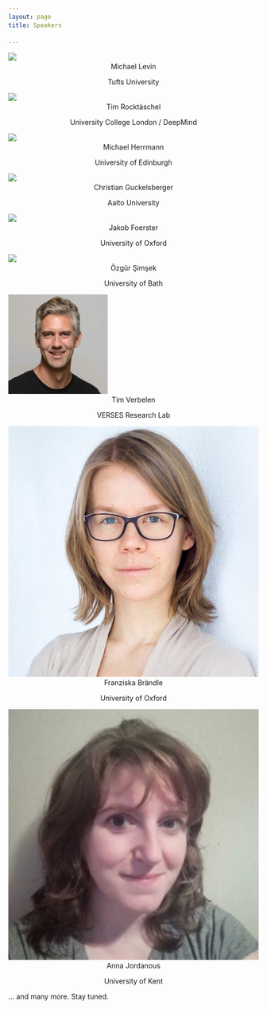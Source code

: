 ```yaml
---
layout: page
title: Speakers

---
```



<div class="container">
  <div class="row">
    <div class="col-sm">
      <img class="organiser-img" src='/assets/img/Michael-Levin-profile.jpg'>
      <div class="organiser-name" style="text-align: center;"> 
      Michael Levin<br> <p class='speaker-affiliation'>Tufts University</p>
      </div>
    </div>
    <div class="col-sm">
      <img class="organiser-img" src='/assets/img/Tim-Rocktaeschel-photo-square.png'>
      <div class="organiser-name" style="text-align: center;"> 
      Tim Rocktäschel <br> <p class='speaker-affiliation'>University College London / DeepMind</p>
      </div>
    </div>
    <div class="col-sm">
      <img class="organiser-img" src='/assets/img/Michael_Herrmann.jpg'>
      <div class="organiser-name" style="text-align: center;"> Michael Herrmann <br> <p 
class='speaker-affiliation'>  University of Edinburgh </p>
</div>
    </div>
    </div>
  <div class="row">
    <div class="col-sm">
      <img class="organiser-img" src='/assets/img/Christian_Guckelsberger.jpg'>
      <div class="organiser-name" style="text-align: center;"> 
      Christian Guckelsberger<br> <p class='speaker-affiliation'>Aalto University</p>
      </div>
    </div>
    <div class="col-sm">
      <img class="organiser-img" src='/assets/img/foerster.png'>
      <div class="organiser-name" style="text-align: center;"> 
      Jakob Foerster <br> <p class='speaker-affiliation'>University of Oxford</p>
      </div>
    </div>
    <div class="col-sm">
      <img class="organiser-img" src='/assets/img/simsek-headshot.png'>
      <div class="organiser-name" style="text-align: center;"> Özgür Şimşek <br> <p 
class='speaker-affiliation'>  University of Bath </p>
</div>
    </div>
    </div>
    <div class="row">
    <div class="col-sm">
      <img class="organiser-img" src='/assets/img/Tim_Verbelen.jpeg'>
      <div class="organiser-name" style="text-align: center;"> 
      Tim Verbelen<br> <p class='speaker-affiliation'>VERSES Research Lab</p>
      </div>
    </div>
    <div class="col-sm">
      <img class="organiser-img" src='/assets/img/franziskabraendle2.jpg'>
      <div class="organiser-name" style="text-align: center;"> 
      Franziska Brändle <br> <p class='speaker-affiliation'>University of Oxford</p>
      </div>
    </div>
    <div class="col-sm">
      <img class="organiser-img" src='/assets/img/AnnaJordanous.jpg'>
      <div class="organiser-name" style="text-align: center;"> Anna Jordanous <br> <p 
class='speaker-affiliation'>  University of Kent </p>
</div>
    </div>
    </div>

... and many more. Stay tuned.